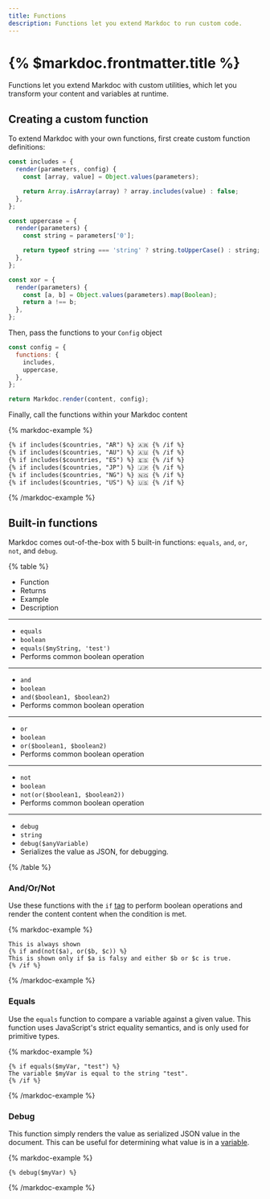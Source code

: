```yaml
---
title: Functions
description: Functions let you extend Markdoc to run custom code.
---
```


# {% $markdoc.frontmatter.title %}

Functions let you extend Markdoc with custom utilities, which let you transform your content and variables at runtime.

## Creating a custom function

To extend Markdoc with your own functions, first create custom function definitions:

```js
const includes = {
  render(parameters, config) {
    const [array, value] = Object.values(parameters);

    return Array.isArray(array) ? array.includes(value) : false;
  },
};

const uppercase = {
  render(parameters) {
    const string = parameters['0'];

    return typeof string === 'string' ? string.toUpperCase() : string;
  },
};

const xor = {
  render(parameters) {
    const [a, b] = Object.values(parameters).map(Boolean);
    return a !== b;
  },
};
```

Then, pass the functions to your `Config` object

```js
const config = {
  functions: {
    includes,
    uppercase,
  },
};

return Markdoc.render(content, config);
```

Finally, call the functions within your Markdoc content

{% markdoc-example %}

```md
{% if includes($countries, "AR") %} 🇦🇷 {% /if %}
{% if includes($countries, "AU") %} 🇦🇺 {% /if %}
{% if includes($countries, "ES") %} 🇪🇸 {% /if %}
{% if includes($countries, "JP") %} 🇯🇵 {% /if %}
{% if includes($countries, "NG") %} 🇳🇬 {% /if %}
{% if includes($countries, "US") %} 🇺🇸 {% /if %}
```

{% /markdoc-example %}

## Built-in functions

Markdoc comes out-of-the-box with 5 built-in functions: `equals`, `and`, `or`, `not`, and `debug`.

{% table %}

- Function
- Returns
- Example
- Description

---

- `equals`
- `boolean`
- `equals($myString, 'test')`
- Performs common boolean operation

---

- `and`
- `boolean`
- `and($boolean1, $boolean2)`
- Performs common boolean operation

---

- `or`
- `boolean`
- `or($boolean1, $boolean2)`
- Performs common boolean operation

---

- `not`
- `boolean`
- `not(or($boolean1, $boolean2))`
- Performs common boolean operation

---

- `debug`
- `string`
- `debug($anyVariable)`
- Serializes the value as JSON, for debugging.

{% /table %}

### And/Or/Not

Use these functions with the `if` [tag](/docs/tags) to perform boolean operations and render the content content when the condition is met.

{% markdoc-example %}

```
This is always shown
{% if and(not($a), or($b, $c)) %}
This is shown only if $a is falsy and either $b or $c is true.
{% /if %}
```

{% /markdoc-example %}

### Equals

Use the `equals` function to compare a variable against a given value. This function uses JavaScript's strict equality semantics, and is only used for primitive types.

{% markdoc-example %}

```
{% if equals($myVar, "test") %}
The variable $myVar is equal to the string "test".
{% /if %}
```

{% /markdoc-example %}

### Debug

This function simply renders the value as serialized JSON value in the document. This can be useful for determining what value is in a [variable](/docs/syntax#variables).

{% markdoc-example %}

```
{% debug($myVar) %}
```

{% /markdoc-example %}
